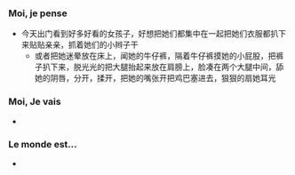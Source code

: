 ### Moi, je pense
- 今天出门看到好多好看的女孩子，好想把她们都集中在一起把她们衣服都扒下来贴贴亲亲，抓着她们的小辫子干
	- 或者把她迷晕放在床上，闻她的牛仔裤，隔着牛仔裤摸她的小屁股，把裤子扒下来，脱光光的把大腿抬起来放在肩膀上，脸凑在两个大腿中间，舔她的阴唇，分开，揉开，把她的嘴张开把鸡巴塞进去，狠狠的扇她耳光




### Moi, Je vais
- 



### Le monde est...
- 